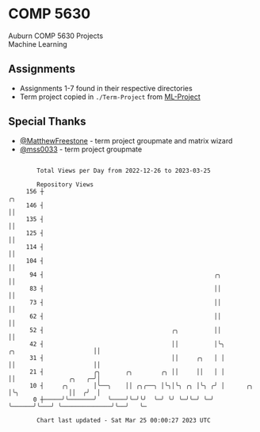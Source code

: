 # COMP 5630
Auburn COMP 5630 Projects  
Machine Learning

## Assignments
- Assignments 1-7 found in their respective directories
- Term project copied in `./Term-Project` from [ML-Project](https://github.com/wumphlett/ML-Project)

## Special Thanks
- [@MatthewFreestone](https://github.com/MatthewFreestone) - term project groupmate and matrix wizard
- [@mss0033](https://github.com/mss0033) - term project groupmate

```

        Total Views per Day from 2022-12-26 to 2023-03-25

        Repository Views
     156 ┼                                                                                      ╭╮
     146 ┤                                                                                      ││
     135 ┤                                                                                      ││
     125 ┤                                                                                      ││
     114 ┤                                                                                      ││
     104 ┤                                                                                      ││
      94 ┤                                                ╭╮                                    ││
      83 ┤                                                ││                                    ││
      73 ┤                                                ││                                    ││
      62 ┤                                                ││                                    ││
      52 ┤                                    ╭╮          ││                                    ││
      42 ┤                                    ││          │╰╮           ╭╮                      ││
      31 ┤                                    ││     ╭╮   │ │           ││                      ││
      21 ┤              ╭╮       ╭╮        ╭╮ ││     ││   │ │           ││               ╭╮   ╭─╯│
      10 ┤     ╭╮       │╰──╮    ││ ╭╮╭──╮ │╰╮│╰╮ ╭╮ │╰╮ ╭╯ │      ╭╮   │╰╮              ││  ╭╯  │
       0 ┼─────╯╰───────╯   ╰────╯╰─╯╰╯  ╰─╯ ╰╯ ╰─╯╰─╯ ╰─╯  ╰──────╯╰───╯ ╰──────────────╯╰──╯   ╰─

        Chart last updated - Sat Mar 25 00:00:27 2023 UTC
        
```
